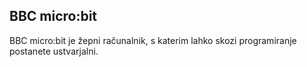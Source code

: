 ## BBC micro:bit

BBC micro:bit je žepni računalnik, s katerim lahko skozi programiranje postanete ustvarjalni.
